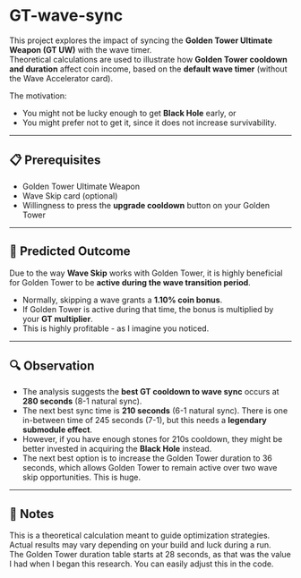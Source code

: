 # GT-wave-sync

This project explores the impact of syncing the **Golden Tower Ultimate Weapon (GT UW)** with the wave timer.  
Theoretical calculations are used to illustrate how **Golden Tower cooldown and duration** affect coin income, based on the **default wave timer** (without the Wave Accelerator card).  

The motivation:  
- You might not be lucky enough to get **Black Hole** early, or  
- You might prefer not to get it, since it does not increase survivability.  

---

## 📋 Prerequisites

- Golden Tower Ultimate Weapon  
- Wave Skip card (optional)  
- Willingness to press the **upgrade cooldown** button on your Golden Tower  

---

## 🎯 Predicted Outcome

Due to the way **Wave Skip** works with Golden Tower, it is highly beneficial for Golden Tower to be **active during the wave transition period**.  

- Normally, skipping a wave grants a **1.10% coin bonus**.  
- If Golden Tower is active during that time, the bonus is multiplied by your **GT multiplier**.  
- This is highly profitable - as I imagine you noticed.  

---

## 🔍 Observation

- The analysis suggests the **best GT cooldown to wave sync** occurs at **280 seconds** (8-1 natural sync).  
- The next best sync time is **210 seconds** (6-1 natural sync). There is one in-between time of 245 seconds (7-1), but this needs a **legendary submodule effect**.
- However, if you have enough stones for 210s cooldown, they might be better invested in acquiring the **Black Hole** instead.
- The next best option is to increase the Golden Tower duration to 36 seconds, which allows Golden Tower to remain active over two wave skip opportunities. This is huge.

---

## 📌 Notes

This is a theoretical calculation meant to guide optimization strategies. Actual results may vary depending on your build and luck during a run.  
The Golden Tower duration table starts at 28 seconds, as that was the value I had when I began this research. You can easily adjust this in the code.

